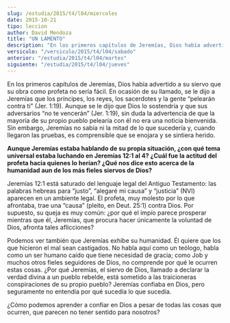 ```yaml
---
slug: /estudia/2015/t4/l04/miercoles
date: 2015-10-21
tipo: leccion
author: David Mendoza
title: "UN LAMENTO"
description: "En los primeros capítulos de Jeremías, Dios había advertido a su siervo que  su obra como profeta no sería fácil. En ocasión de su llamado, se le dijo a  Jeremías que los príncipes, los reyes, los sacerdotes y la gente “pelearán  contra ti” (Jer. 1:19). Aunque se le d..."
versiculo: "/versiculo/2015/t4/l04/sabado"
anterior: "/estudia/2015/t4/l04/martes"
siguiente: "/estudia/2015/t4/l04/jueves"
---
```


En los primeros capítulos de Jeremías, Dios había advertido a su siervo que su obra como profeta no sería fácil. En ocasión de su llamado, se le dijo a Jeremías que los príncipes, los reyes, los sacerdotes y la gente “pelearán contra ti” (Jer. 1:19). Aunque se le dijo que Dios lo sostendría y que sus adversarios “no te vencerán” (Jer. 1:19), sin duda la advertencia de que la mayoría de su propio pueblo pelearía con él no era una noticia bienvenida. Sin embargo, Jeremías no sabía ni la mitad de lo que sucedería y, cuando llegaron las pruebas, es comprensible que se enojara y se sintiera herido.

**Aunque Jeremías estaba hablando de su propia situación, ¿con qué tema universal estaba luchando en Jeremías 12:1 al 4? ¿Cuál fue la actitud del profeta hacia quienes lo herían? ¿Qué nos dice esto acerca de la humanidad aun de los más fieles siervos de Dios?**

Jeremías 12:1 está saturado del lenguaje legal del Antiguo Testamento: las palabras hebreas para “justo”, “alegaré mi causa” y “justicia” (NVI) aparecen en un ambiente legal. El profeta, muy molesto por lo que afrontaba, trae una “causa” (pleito, en Deut. 25:1) contra Dios. Por supuesto, su queja es muy común: ¿por qué el impío parece prosperar mientras que él, Jeremías, que procura hacer únicamente la voluntad de Dios, afronta tales aflicciones?

Podemos ver también que Jeremías exhibe su humanidad. Él quiere que los que hicieron el mal sean castigados. No habla aquí como un teólogo, habla como un ser humano caído que tiene necesidad de gracia; como Job y muchos otros fieles seguidores de Dios, no comprende por qué le ocurren estas cosas. ¿Por qué Jeremías, el siervo de Dios, llamado a declarar la verdad divina a un pueblo rebelde, está sometido a las traicioneras conspiraciones de su propio pueblo? Jeremías confiaba en Dios, pero seguramente no entendía por qué sucedía lo que sucedía.

¿Cómo podemos aprender a confiar en Dios a pesar de todas las cosas que ocurren, que parecen no tener sentido para nosotros?
